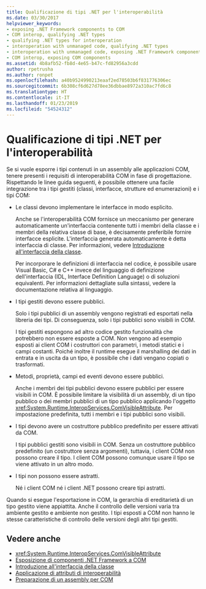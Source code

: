 ```yaml
---
title: Qualificazione di tipi .NET per l'interoperabilità
ms.date: 03/30/2017
helpviewer_keywords:
- exposing .NET Framework components to COM
- COM interop, qualifying .NET types
- qualifying .NET types for interoperation
- interoperation with unmanaged code, qualifying .NET types
- interoperation with unmanaged code, exposing .NET Framework components
- COM interop, exposing COM components
ms.assetid: 4b8afb52-fb8d-4e65-b47c-fd82956a3cdd
author: rpetrusha
ms.author: ronpet
ms.openlocfilehash: a40b9524990213eaaf2ed78503b6f831776306ec
ms.sourcegitcommit: 6b308cf6d627d78ee36dbbae8972a310ac7fd6c8
ms.translationtype: HT
ms.contentlocale: it-IT
ms.lasthandoff: 01/23/2019
ms.locfileid: "54524312"
---
```

# <a name="qualifying-net-types-for-interoperation"></a>Qualificazione di tipi .NET per l'interoperabilità
Se si vuole esporre i tipi contenuti in un assembly alle applicazioni COM, tenere presenti i requisiti di interoperabilità COM in fase di progettazione. Rispettando le linee guida seguenti, è possibile ottenere una facile integrazione tra i tipi gestiti (classi, interfacce, strutture ed enumerazioni) e i tipi COM:  
  
-   Le classi devono implementare le interfacce in modo esplicito.  
  
     Anche se l'interoperabilità COM fornisce un meccanismo per generare automaticamente un'interfaccia contenente tutti i membri della classe e i membri della relativa classe di base, è decisamente preferibile fornire interfacce esplicite. L'interfaccia generata automaticamente è detta interfaccia di classe. Per informazioni, vedere [Introduzione all'interfaccia della classe](com-callable-wrapper.md#introducing-the-class-interface).  
  
     Per incorporare le definizioni di interfaccia nel codice, è possibile usare Visual Basic, C# e C++ invece del linguaggio di definizione dell'interfaccia (IDL, Interface Definition Language) o di soluzioni equivalenti. Per informazioni dettagliate sulla sintassi, vedere la documentazione relativa al linguaggio.  
  
-   I tipi gestiti devono essere pubblici.  
  
     Solo i tipi pubblici di un assembly vengono registrati ed esportati nella libreria dei tipi. Di conseguenza, solo i tipi pubblici sono visibili in COM.  
  
     I tipi gestiti espongono ad altro codice gestito funzionalità che potrebbero non essere esposte a COM. Non vengono ad esempio esposti ai client COM i costruttori con parametri, i metodi statici e i campi costanti. Poiché inoltre il runtime esegue il marshalling dei dati in entrata e in uscita da un tipo, è possibile che i dati vengano copiati o trasformati.  
  
-   Metodi, proprietà, campi ed eventi devono essere pubblici.  
  
     Anche i membri dei tipi pubblici devono essere pubblici per essere visibili in COM. È possibile limitare la visibilità di un assembly, di un tipo pubblico o dei membri pubblici di un tipo pubblico applicando l'oggetto <xref:System.Runtime.InteropServices.ComVisibleAttribute>. Per impostazione predefinita, tutti i membri e i tipi pubblici sono visibili.  
  
-   I tipi devono avere un costruttore pubblico predefinito per essere attivati da COM.  
  
     I tipi pubblici gestiti sono visibili in COM. Senza un costruttore pubblico predefinito (un costruttore senza argomenti), tuttavia, i client COM non possono creare il tipo. I client COM possono comunque usare il tipo se viene attivato in un altro modo.  
  
-   I tipi non possono essere astratti.  
  
     Né i client COM né i client .NET possono creare tipi astratti.  
  
 Quando si esegue l'esportazione in COM, la gerarchia di ereditarietà di un tipo gestito viene appiattita. Anche il controllo delle versioni varia tra ambiente gestito e ambiente non gestito. I tipi esposti a COM non hanno le stesse caratteristiche di controllo delle versioni degli altri tipi gestiti.  
  
## <a name="see-also"></a>Vedere anche
- <xref:System.Runtime.InteropServices.ComVisibleAttribute>
- [Esposizione di componenti .NET Framework a COM](../../../docs/framework/interop/exposing-dotnet-components-to-com.md)
- [Introduzione all'interfaccia della classe](com-callable-wrapper.md#introducing-the-class-interface)
- [Applicazione di attributi di interoperabilità](../../../docs/framework/interop/applying-interop-attributes.md)
- [Preparazione di un assembly per COM](../../../docs/framework/interop/packaging-an-assembly-for-com.md)
